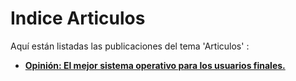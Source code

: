 # Indice Articulos

Aquí están listadas las publicaciones del tema 'Articulos' :

* **[Opinión: El mejor sistema operativo para los usuarios finales.](Opinion:-SO-para-usuarios-finales.md)**
